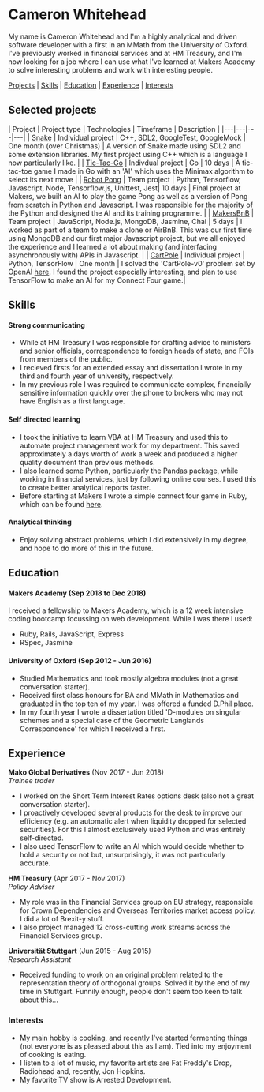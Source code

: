 # Cameron Whitehead

My name is Cameron Whitehead and I'm a highly analytical and driven software developer with a first in an MMath from the University of Oxford. I've previously worked in financial services and at HM Treasury, and I'm now looking for a job where I can use what I've learned at Makers Academy to solve interesting problems and work with interesting people. 

[Projects](#selected-projects) | [Skills](#skills) | [Education](#education) | [Experience](#experience) | [Interests](#interests)

## Selected projects 

| Project | Project type | Technologies | Timeframe | Description | 
|---|---|---|---|
| [Snake](https://github.com/camjw/S-DL2-nake)  | Individual project | C++, SDL2, GoogleTest, GoogleMock | One month (over Christmas) | A version of Snake made using SDL2 and some extension libraries. My first project using C++ which is a language I now particularly like. | 
| [Tic-Tac-Go](https://github.com/camjw/tic-tac-go) | Indivdual project | Go | 10 days | A tic-tac-toe game I made in Go with an 'AI' which uses the Minimax algorithm to select its next move | 
| [Robot Pong](https://github.com/JonathanAndrews/robot_pong) | Team project | Python, Tensorflow, Javascript, Node, Tensorflow.js, Unittest, Jest| 10 days | Final project at Makers, we built an AI to play the game Pong as well as a version of Pong from scratch in Python and Javascript. I was responsible for the majority of the Python and designed the AI and its training programme. |
| [MakersBnB](https://github.com/shinyverse/MakersBnB) | Team project | JavaScript, Node.js, MongoDB, Jasmine, Chai | 5 days | I worked as part of a team to make a clone or AirBnB. This was our first time using MongoDB and our first major Javascript project, but we all enjoyed the experience and I learned a lot about making (and interfacing asynchronously with) APIs in Javascript. | 
| [CartPole](https://www.github.com/camjw/CartPole) | Individual project | Python, TensorFlow | One month | I solved the 'CartPole-v0' problem set by OpenAI [here](https://gym.openai.com/envs/CartPole-v0/). I found the project especially interesting, and plan to use TensorFlow to make an AI for my Connect Four game.|

## Skills

#### Strong communicating

- While at HM Treasury I was responsible for drafting advice to ministers and senior officials, correspondence to foreign heads of state, and FOIs from members of the public.
- I recieved firsts for an extended essay and dissertation I wrote in my third and fourth year of university, respectively.
- In my previous role I was required to communicate complex, financially sensitive information quickly over the phone to brokers who may not have English as a first language. 


#### Self directed learning

- I took the initiative to learn VBA at HM Treasury and used this to automate project management work for my department. This saved approximately a days worth of work a week and produced a higher quality document than previous methods.
- I also learned some Python, particularly the Pandas package, while working in financial services, just by following online courses. I used this to create better analytical reports faster.
- Before starting at Makers I wrote a simple connect four game in Ruby, which can be found [here](https://github.com/camjw/connect_four).


#### Analytical thinking

- Enjoy solving abstract problems, which I did extensively in my degree, and hope to do more of this in the future.


## Education

#### Makers Academy (Sep 2018 to Dec 2018)

I received a fellowship to Makers Academy, which is a 12 week intensive coding bootcamp focussing on web development. While I was there I used:

- Ruby, Rails, JavaScript, Express
- RSpec, Jasmine

#### University of Oxford (Sep 2012 - Jun 2016)

- Studied Mathematics and took mostly algebra modules (not a great conversation starter). 
- Received first class honours for BA and MMath in Mathematics and graduated in the top ten of my year. I was offered a funded D.Phil place. 
- In my fourth year I wrote a dissertation titled 'D-modules on singular schemes and a special case of the Geometric Langlands Correspondence' for which I received a first. 


## Experience

**Mako Global Derivatives** (Nov 2017 - Jun 2018)    
*Trainee trader* 
- I worked on the Short Term Interest Rates options desk (also not a great conversation starter).
- I proactively developed several products for the desk to improve our efficiency (e.g. an automatic alert when liquidity dropped for selected securities). For this I almost exclusively used Python and was entirely self-directed. 
- I also used TensorFlow to write an AI which would decide whether to hold a security or not but, unsurprisingly, it was not particularly accurate. 

**HM Treasury** (Apr 2017 - Nov 2017)    
*Policy Adviser*
- My role was in the Financial Services group on EU strategy, responsible for Crown Dependencies and Overseas Territories market access policy. I did a lot of Brexit-y stuff.
- I also project managed 12 cross-cutting work streams across the Financial Services group.

**Universität Stuttgart** (Jun 2015 - Aug 2015)    
*Research Assistant*
- Received funding to work on an original problem related to the representation theory of orthogonal groups. Solved it by the end of my time in Stuttgart. Funnily enough, people don't seem too keen to talk about this...


### Interests

- My main hobby is cooking, and recently I've started fermenting things (not everyone is as pleased about this as I am). Tied into my enjoyment of cooking is eating.
- I listen to a lot of music, my favorite artists are Fat Freddy's Drop, Radiohead and, recently, Jon Hopkins. 
- My favorite TV show is Arrested Development.
